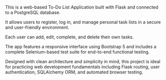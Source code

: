 This is a web-based To-Do List Application built with Flask and connected to a PostgreSQL database.

It allows users to register, log in, and manage personal task lists in a secure and user-friendly environment.

Each user can add, edit, complete, and delete their own tasks.

The app features a responsive interface using Bootstrap 5 and includes a complete Selenium-based test suite for end-to-end functional testing.

Designed with clean architecture and simplicity in mind, this project is ideal for practicing web development fundamentals including Flask routing, user authentication, SQLAlchemy ORM, and automated browser testing.
